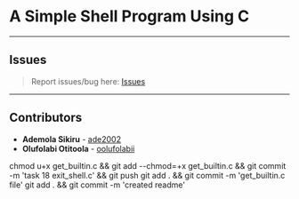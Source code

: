 # A Simple Shell Program Using C

---

## Issues

> Report issues/bug here: [Issues](https://github.com/oolufolabii/simple_shell/issues)

---

## Contributors

+ **Ademola Sikiru** - [ade2002](https://github.com/Ade2002/)
+ **Olufolabi Otitoola** - [oolufolabii](github.com/oolufolabii/)


chmod u+x get_builtin.c && git add --chmod=+x get_builtin.c && git commit -m 'task 18 exit_shell.c' && git push
git add .  && git commit -m 'get_builtin.c file'
git add . && git commit -m 'created readme'
